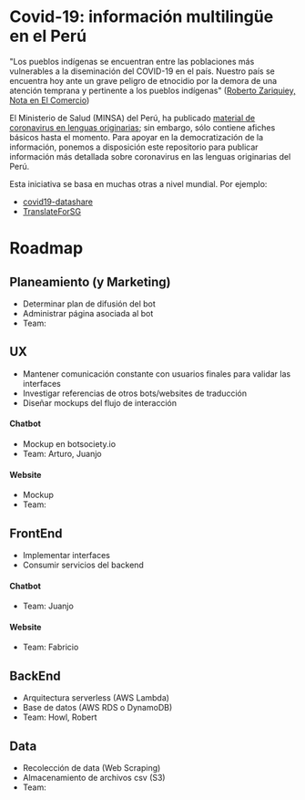 # Covid-19: información multilingüe en el Perú

"Los pueblos indígenas se encuentran entre las poblaciones más vulnerables a la diseminación del COVID-19 en el país. Nuestro país se encuentra hoy ante un grave peligro de etnocidio por la demora de una atención temprana y pertinente a los pueblos indígenas" ([Roberto Zariquiey, Nota en El Comercio](https://elcomercio.pe/eldominical/entrevista/roberto-zariquiey-el-mapa-de-la-covid-19-es-el-mapa-de-la-exclusion-y-la-pobreza-comunidades-amazonicas-pandemia-noticia/?ref=ecr))

El Ministerio de Salud (MINSA) del Perú, ha publicado [material de coronavirus en lenguas originarias](https://www.gob.pe/institucion/minsa/colecciones/748-material-de-coronavirus-en-lenguas-originarias); sin embargo, sólo contiene afiches básicos hasta el momento. Para apoyar en la democratización de la información, ponemos a disposición este repositorio para publicar información más detallada sobre coronavirus en las lenguas originarias del Perú. 

Esta iniciativa se basa en muchas otras a nivel mundial. Por ejemplo:
- [covid19-datashare](https://github.com/neulab/covid19-datashare)
- [TranslateForSG](https://translatefor.sg/)

# Roadmap

## Planeamiento (y Marketing)
- Determinar plan de difusión del bot
- Administrar página asociada al bot
- Team: 

## UX 
- Mantener comunicación constante con usuarios finales para validar las interfaces
- Investigar referencias de otros bots/websites de traducción
- Diseñar mockups del flujo de interacción


#### Chatbot
- Mockup en botsociety.io
- Team: Arturo, Juanjo

#### Website
- Mockup
- Team: 

## FrontEnd 
- Implementar interfaces
- Consumir servicios del backend

#### Chatbot
- Team: Juanjo

#### Website
- Team: Fabricio

## BackEnd 
- Arquitectura serverless (AWS Lambda)
- Base de datos (AWS RDS o DynamoDB)
- Team: Howl, Robert

## Data
- Recolección de data (Web Scraping)
- Almacenamiento de archivos csv (S3)
- Team:
